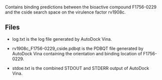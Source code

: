 Contains binding predictions between the bioactive compound F1756-0229 and the cside search space on the virulence factor rv1908c.

## Files

- log.txt is the log file generated by AutoDock Vina.

- rv1908c_F1756-0229_cside.pdbqt is the PDBQT file generated by AutoDock Vina containing the orientation and binding location of F1756-0229.

- stdoe.txt is the combined STDOUT and STDERR output of AutoDock Vina.

